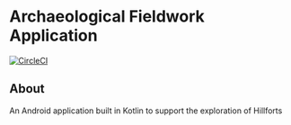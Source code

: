 # Archaeological Fieldwork Application

[![CircleCI](https://circleci.com/gh/ciaranRoche/Archaeological-Fieldwork.svg?style=svg)](https://circleci.com/gh/ciaranRoche/Archaeological-Fieldwork)

## About
An Android application built in Kotlin to support the exploration of Hillforts